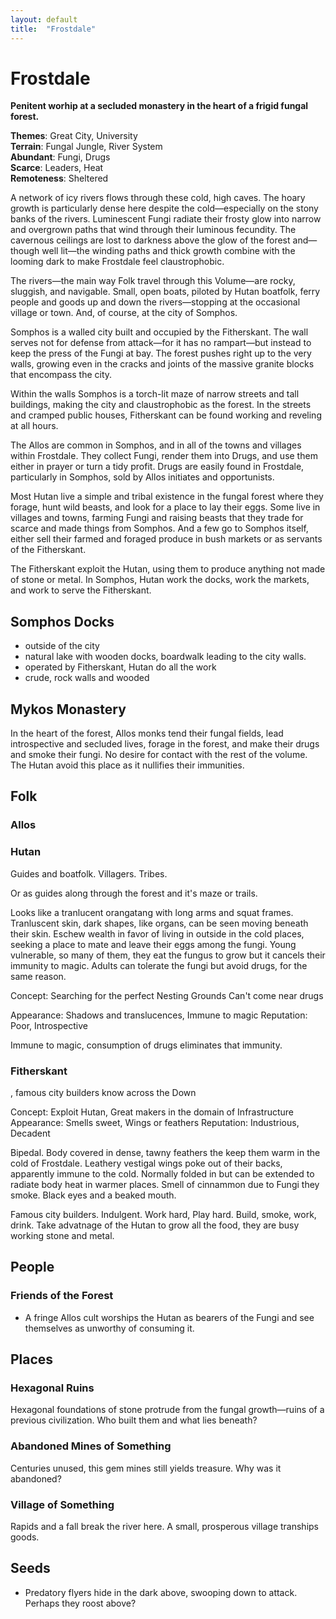 ```yaml
---
layout: default
title:  "Frostdale"
---
```


Frostdale
=========

**Penitent worhip at a secluded monastery in the heart of a frigid fungal forest.**

**Themes**: Great City, University  
**Terrain**: Fungal Jungle, River System  
**Abundant**: Fungi, Drugs  
**Scarce**: Leaders, Heat  
**Remoteness**: Sheltered  

A network of icy rivers flows through these cold, high caves. The hoary growth is particularly dense here despite the cold—especially on the stony banks of the rivers. Luminescent Fungi radiate their frosty glow into narrow and overgrown paths that wind through their luminous fecundity. The cavernous ceilings are lost to darkness above the glow of the forest and—though well lit—the winding paths and thick growth combine with the looming dark to make Frostdale feel claustrophobic.

The rivers—the main way Folk travel through this Volume—are rocky, sluggish, and navigable. Small, open boats, piloted by Hutan boatfolk, ferry people and goods up and down the rivers—stopping at the occasional village or town. And, of course, at the city of Somphos.

Somphos is a walled city built and occupied by the Fitherskant. The wall serves not for defense from attack—for it has no rampart—but instead to keep the press of the Fungi at bay. The forest pushes right up to the very walls, growing even in the cracks and joints of the massive granite blocks that encompass the city.

Within the walls Somphos is a torch-lit maze of narrow streets and tall buildings, making the city and claustrophobic as the forest. In the streets and cramped public houses, Fitherskant can be found working and reveling at all hours.

The Allos are common in Somphos, and in all of the towns and villages within Frostdale. They collect Fungi, render them into Drugs, and use them either in prayer or turn a tidy profit. Drugs are easily found in Frostdale, particularly in Somphos, sold by Allos initiates and opportunists.

Most Hutan live a simple and tribal existence in the fungal forest where they forage, hunt wild beasts, and look for a place to lay their eggs. Some live in villages and towns, farming Fungi and raising beasts that they trade for scarce and made things from Somphos. And a few go to Somphos itself, either sell their farmed and foraged produce in bush markets or as servants of the Fitherskant.

The Fitherskant exploit the Hutan, using them to produce anything not made of stone or metal. In Somphos, Hutan work the docks, work the markets, and work to serve the Fitherskant.

## Somphos Docks

- outside of the city
- natural lake with wooden docks, boardwalk leading to the city walls.
- operated by Fitherskant, Hutan do all the work
- crude, rock walls and wooded 

## Mykos Monastery

In the heart of the forest, Allos monks tend their fungal fields, lead introspective and secluded lives, forage in the forest, and make their drugs and smoke their fungi. No desire for contact with the rest of the volume. The Hutan avoid this place as it nullifies their immunities. 

## Folk

### Allos

### Hutan

Guides and boatfolk. Villagers. Tribes.

Or as guides along through the forest and it's maze or trails.

Looks like a tranlucent orangatang with long arms and squat frames. Tranluscent skin, dark shapes, like organs, can be seen moving beneath their skin. Eschew wealth in favor of living in outside in the cold places, seeking a place to mate and leave their eggs among the fungi. Young vulnerable, so many of them, they eat the fungus to grow but it cancels their immunity to magic. Adults can tolerate the fungi but avoid drugs, for the same reason.

Concept:
Searching for the perfect Nesting Grounds
Can't come near drugs

Appearance: Shadows and translucences, Immune to magic
Reputation: Poor, Introspective

Immune to magic, consumption of drugs eliminates that immunity.

### Fitherskant

, famous city builders know across the Down

Concept: Exploit Hutan, Great makers in the domain of Infrastructure
Appearance: Smells sweet, Wings or feathers
Reputation: Industrious, Decadent

Bipedal. Body covered in dense, tawny feathers the keep them warm in the cold of Frostdale. Leathery vestigal wings poke out of their backs, apparently immune to the cold. Normally folded in but can be extended to radiate body heat in warmer places. Smell of cinnammon due to Fungi they smoke. Black eyes and a beaked mouth. 

Famous city builders. Indulgent. Work hard, Play hard. Build, smoke, work, drink. Take advatnage of the Hutan to grow all the food, they are busy working stone and metal.

## People

### Friends of the Forest
- A fringe Allos cult worships the Hutan as bearers of the Fungi and see themselves as unworthy of consuming it.

## Places

### Hexagonal Ruins
Hexagonal foundations of stone protrude from the fungal growth—ruins of a previous civilization. Who built them and what lies beneath?

### Abandoned Mines of Something
Centuries unused, this gem mines still yields treasure. Why was it abandoned?

### Village of Something
Rapids and a fall break the river here. A small, prosperous village tranships goods.

## Seeds

- Predatory flyers hide in the dark above, swooping down to attack. Perhaps they roost above?

